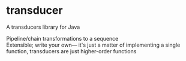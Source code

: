 # transducer
A transducers library for Java

Pipeline/chain transformations to a sequence<br>
Extensible; write your own&mdash; it's just a matter of implementing a single function, transducers are just higher-order functions
